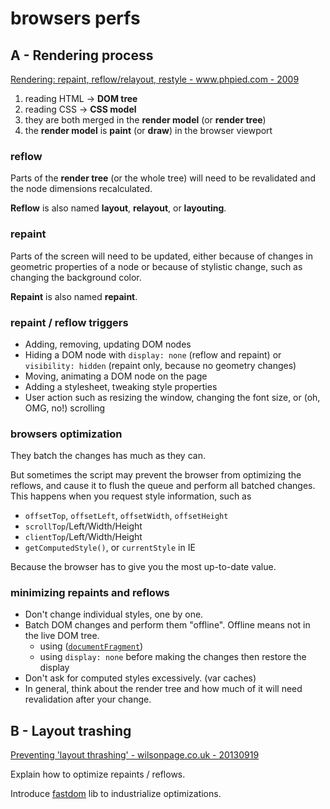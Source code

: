 # browsers perfs

## A - Rendering process

[Rendering: repaint, reflow/relayout, restyle - www.phpied.com - 2009](http://www.phpied.com/rendering-repaint-reflowrelayout-restyle/)

1. reading HTML -> **DOM tree**
2. reading CSS -> **CSS model**
3. they are both merged in the **render model** (or **render tree**)
4. the **render model** is **paint** (or **draw**) in the browser viewport

### reflow

Parts of the **render tree** (or the whole tree) will need to be revalidated and the node dimensions recalculated.

**Reflow** is also named **layout**, **relayout**, or **layouting**.

### repaint

Parts of the screen will need to be updated, either because of changes in geometric properties of a node or because of stylistic change, such as changing the background color.

**Repaint** is also named **repaint**.

### repaint / reflow triggers

- Adding, removing, updating DOM nodes
- Hiding a DOM node with `display: none` (reflow and repaint) or `visibility: hidden` (repaint only, because no geometry changes)
- Moving, animating a DOM node on the page
- Adding a stylesheet, tweaking style properties
- User action such as resizing the window, changing the font size, or (oh, OMG, no!) scrolling

### browsers optimization

They batch the changes has much as they can.

But sometimes the script may prevent the browser from optimizing the reflows, and cause it to flush the queue and perform all batched changes. This happens when you request style information, such as

- `offsetTop`, `offsetLeft`, `offsetWidth`, `offsetHeight`
- `scrollTop`/Left/Width/Height
- `clientTop`/Left/Width/Height
- `getComputedStyle()`, or `currentStyle` in IE

Because the browser has to give you the most up-to-date value.

### minimizing repaints and reflows

- Don't change individual styles, one by one.
- Batch DOM changes and perform them "offline". Offline means not in the live DOM tree.
  - using ([`documentFragment`](https://developer.mozilla.org/en-US/docs/Web/API/DocumentFragment))
  - using `display: none` before making the changes then restore the display
- Don't ask for computed styles excessively. (var caches)
- In general, think about the render tree and how much of it will need revalidation after your change.
  
## B - Layout trashing

[Preventing 'layout thrashing' - wilsonpage.co.uk - 20130919](http://wilsonpage.co.uk/preventing-layout-thrashing/)

Explain how to optimize repaints / reflows.

Introduce [fastdom](https://github.com/wilsonpage/fastdom) lib to industrialize optimizations.
